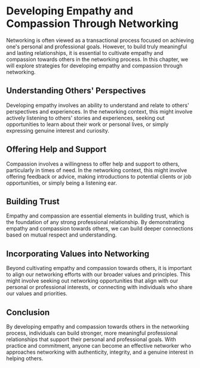 Developing Empathy and Compassion Through Networking
================================================================================================

Networking is often viewed as a transactional process focused on achieving one's personal and professional goals. However, to build truly meaningful and lasting relationships, it is essential to cultivate empathy and compassion towards others in the networking process. In this chapter, we will explore strategies for developing empathy and compassion through networking.

Understanding Others' Perspectives
----------------------------------

Developing empathy involves an ability to understand and relate to others' perspectives and experiences. In the networking context, this might involve actively listening to others' stories and experiences, seeking out opportunities to learn about their work or personal lives, or simply expressing genuine interest and curiosity.

Offering Help and Support
-------------------------

Compassion involves a willingness to offer help and support to others, particularly in times of need. In the networking context, this might involve offering feedback or advice, making introductions to potential clients or job opportunities, or simply being a listening ear.

Building Trust
--------------

Empathy and compassion are essential elements in building trust, which is the foundation of any strong professional relationship. By demonstrating empathy and compassion towards others, we can build deeper connections based on mutual respect and understanding.

Incorporating Values into Networking
------------------------------------

Beyond cultivating empathy and compassion towards others, it is important to align our networking efforts with our broader values and principles. This might involve seeking out networking opportunities that align with our personal or professional interests, or connecting with individuals who share our values and priorities.

Conclusion
----------

By developing empathy and compassion towards others in the networking process, individuals can build stronger, more meaningful professional relationships that support their personal and professional goals. With practice and commitment, anyone can become an effective networker who approaches networking with authenticity, integrity, and a genuine interest in helping others.
